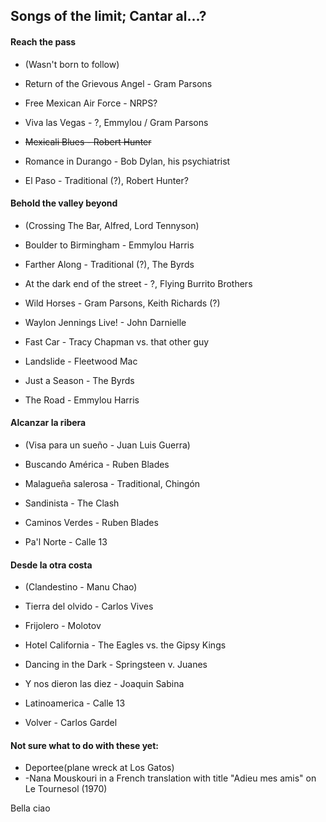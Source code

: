 ## Songs of the limit; Cantar al...?

#### Reach the pass
- (Wasn't born to follow)

- Return of the Grievous Angel - Gram Parsons
- Free Mexican Air Force - NRPS?
- Viva las Vegas - ?, Emmylou / Gram Parsons
- ~~Mexicali Blues - Robert Hunter~~
- Romance in Durango - Bob Dylan, his psychiatrist
- El Paso - Traditional (?), Robert Hunter?

#### Behold the valley beyond
- (Crossing The Bar, Alfred, Lord Tennyson)

- Boulder to Birmingham - Emmylou Harris
- Farther Along - Traditional (?), The Byrds
- At the dark end of the street - ?, Flying Burrito Brothers
- Wild Horses - Gram Parsons, Keith Richards (?)
- Waylon Jennings Live! - John Darnielle
- Fast Car - Tracy Chapman vs. that other guy
- Landslide - Fleetwood Mac
- Just a Season - The Byrds
- The Road - Emmylou Harris

#### Alcanzar la ribera
- (Visa para un sueño - Juan Luis Guerra)

- Buscando América - Ruben Blades
- Malagueña salerosa - Traditional, Chingón
- Sandinista - The Clash
- Caminos Verdes - Ruben Blades
- Pa'l Norte - Calle 13

#### Desde la otra costa
- (Clandestino - Manu Chao)

- Tierra del olvido - Carlos Vives
- Frijolero - Molotov
- Hotel California - The Eagles vs. the Gipsy Kings
- Dancing in the Dark - Springsteen v. Juanes
- Y nos dieron las diez - Joaquin Sabina
- Latinoamerica - Calle 13
- Volver - Carlos Gardel

#### Not sure what to do with these yet:
- Deportee(plane wreck at Los Gatos)
- -Nana Mouskouri in a French translation with title "Adieu mes amis" on Le Tournesol (1970)

Bella ciao
